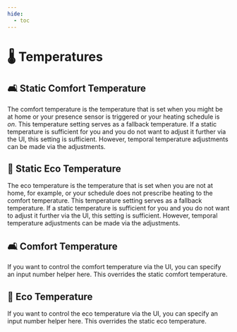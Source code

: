 ```yaml
---
hide:
  - toc
---
```

# 🌡️ Temperatures

## 🛋️ Static Comfort Temperature

The comfort temperature is the temperature that is set when you might be at home or your presence sensor is triggered or your heating schedule is *on*.
This temperature setting serves as a fallback temperature. If a static temperature is sufficient for you and you do not want to adjust it further via the UI, this setting is sufficient.
However, temporal temperature adjustments can be made via the adjustments.

## 🌱 Static Eco Temperature

The eco temperature is the temperature that is set when you are not at home, for example, or your schedule does not prescribe heating to the comfort temperature.
This temperature setting serves as a fallback temperature. If a static temperature is sufficient for you and you do not want to adjust it further via the UI, this setting is sufficient.
However, temporal temperature adjustments can be made via the adjustments.

## 🛋️ Comfort Temperature

If you want to control the comfort temperature via the UI, you can specify an input number helper here. This overrides the static comfort temperature.

## 🌱 Eco Temperature

If you want to control the eco temperature via the UI, you can specify an input number helper here. This overrides the static eco temperature.